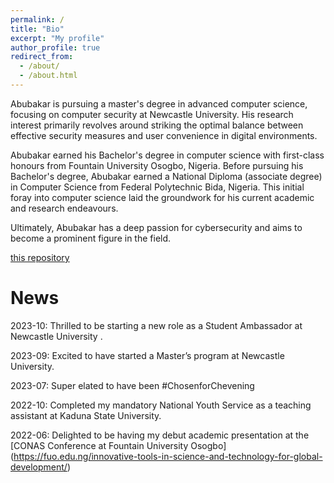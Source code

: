```yaml
---
permalink: /
title: "Bio"
excerpt: "My profile"
author_profile: true
redirect_from: 
  - /about/
  - /about.html
---
```

Abubakar is pursuing a master's degree in advanced computer science, focusing on computer security at Newcastle University. His research interest primarily revolves around striking the optimal balance between effective security measures and user convenience in digital environments.

Abubakar earned his Bachelor's degree in computer science with first-class honours from Fountain University Osogbo, Nigeria. Before pursuing his Bachelor's degree, Abubakar earned a National Diploma (associate degree) in Computer Science from Federal Polytechnic Bida, Nigeria. This initial foray into computer science laid the groundwork for his current academic and research endeavours.

Ultimately, Abubakar has a deep passion for cybersecurity and aims to become a prominent figure in the field.

[this repository](https://github.com/academicpages/academicpages.github.io)

News
======

2023-10:      Thrilled to be starting a new role as a Student Ambassador at Newcastle University .

2023-09:      Excited to have started a Master’s program at Newcastle University.

2023-07:      Super elated to have been #ChosenforChevening

2022-10:      Completed my mandatory National Youth Service as a teaching assistant at Kaduna State University.

2022-06:      Delighted to be having my debut academic presentation at the [CONAS Conference at Fountain University Osogbo] (https://fuo.edu.ng/innovative-tools-in-science-and-technology-for-global-development/)

